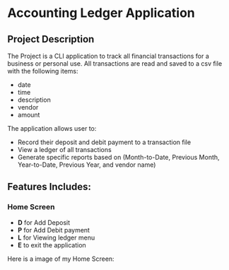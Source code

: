 # Accounting Ledger Application

## Project Description
The Project is a CLI application to track all financial transactions
for a business or personal use. All transactions are read and saved 
to a csv file with the following items:
- date
- time
- description 
- vendor 
- amount 

The application allows user to:
- Record their deposit and debit payment to a transaction file
- View a ledger of all transactions
- Generate specific reports based on (Month-to-Date, Previous Month, Year-to-Date,
Previous Year, and vendor name)

## Features Includes:

### Home Screen
- **D** for Add Deposit
- **P** for Add Debit payment
- **L** for Viewing ledger menu
- **E** to exit the application

Here is a image of my Home Screen:

